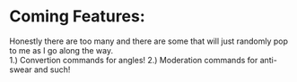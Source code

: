 # Coming Features:
Honestly there are too many and there are some that will just randomly pop to me as I go along the way.     
1.) Convertion commands for angles!
2.) Moderation commands for anti-swear and such!
